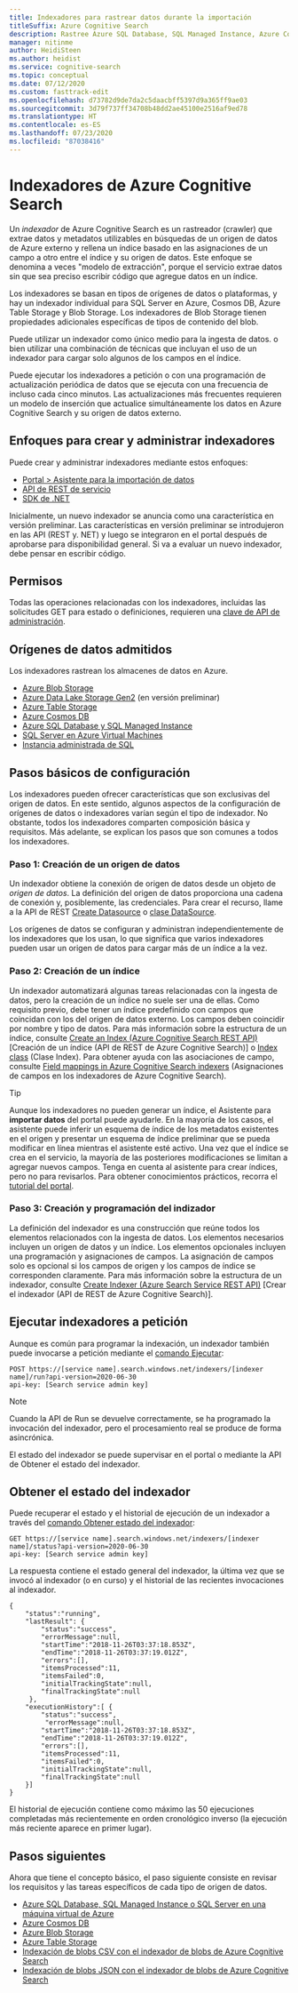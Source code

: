 ```yaml
---
title: Indexadores para rastrear datos durante la importación
titleSuffix: Azure Cognitive Search
description: Rastree Azure SQL Database, SQL Managed Instance, Azure Cosmos DB o Azure Storage para extraer los datos utilizables en búsquedas y rellenar un índice de Azure Cognitive Search.
manager: nitinme
author: HeidiSteen
ms.author: heidist
ms.service: cognitive-search
ms.topic: conceptual
ms.date: 07/12/2020
ms.custom: fasttrack-edit
ms.openlocfilehash: d73782d9de7da2c5daacbff5397d9a365ff9ae03
ms.sourcegitcommit: 3d79f737ff34708b48dd2ae45100e2516af9ed78
ms.translationtype: HT
ms.contentlocale: es-ES
ms.lasthandoff: 07/23/2020
ms.locfileid: "87038416"
---
```

# <a name="indexers-in-azure-cognitive-search"></a>Indexadores de Azure Cognitive Search

Un *indexador* de Azure Cognitive Search es un rastreador (crawler) que extrae datos y metadatos utilizables en búsquedas de un origen de datos de Azure externo y rellena un índice basado en las asignaciones de un campo a otro entre el índice y su origen de datos. Este enfoque se denomina a veces "modelo de extracción", porque el servicio extrae datos sin que sea preciso escribir código que agregue datos en un índice.

Los indexadores se basan en tipos de orígenes de datos o plataformas, y hay un indexador individual para SQL Server en Azure, Cosmos DB, Azure Table Storage y Blob Storage. Los indexadores de Blob Storage tienen propiedades adicionales específicas de tipos de contenido del blob.

Puede utilizar un indexador como único medio para la ingesta de datos. o bien utilizar una combinación de técnicas que incluyan el uso de un indexador para cargar solo algunos de los campos en el índice.

Puede ejecutar los indexadores a petición o con una programación de actualización periódica de datos que se ejecuta con una frecuencia de incluso cada cinco minutos. Las actualizaciones más frecuentes requieren un modelo de inserción que actualice simultáneamente los datos en Azure Cognitive Search y su origen de datos externo.

## <a name="approaches-for-creating-and-managing-indexers"></a>Enfoques para crear y administrar indexadores

Puede crear y administrar indexadores mediante estos enfoques:

* [Portal > Asistente para la importación de datos](search-import-data-portal.md)
* [API de REST de servicio](https://docs.microsoft.com/rest/api/searchservice/Indexer-operations)
* [SDK de .NET](https://docs.microsoft.com/dotnet/api/microsoft.azure.search.iindexersoperations)

Inicialmente, un nuevo indexador se anuncia como una característica en versión preliminar. Las características en versión preliminar se introdujeron en las API (REST y. NET) y luego se integraron en el portal después de aprobarse para disponibilidad general. Si va a evaluar un nuevo indexador, debe pensar en escribir código.

## <a name="permissions"></a>Permisos

Todas las operaciones relacionadas con los indexadores, incluidas las solicitudes GET para estado o definiciones, requieren una [clave de API de administración](search-security-api-keys.md). 

<a name="supported-data-sources"></a>

## <a name="supported-data-sources"></a>Orígenes de datos admitidos

Los indexadores rastrean los almacenes de datos en Azure.

* [Azure Blob Storage](search-howto-indexing-azure-blob-storage.md)
* [Azure Data Lake Storage Gen2](search-howto-index-azure-data-lake-storage.md) (en versión preliminar)
* [Azure Table Storage](search-howto-indexing-azure-tables.md)
* [Azure Cosmos DB](search-howto-index-cosmosdb.md)
* [Azure SQL Database y SQL Managed Instance](search-howto-connecting-azure-sql-database-to-azure-search-using-indexers.md)
* [SQL Server en Azure Virtual Machines](search-howto-connecting-azure-sql-iaas-to-azure-search-using-indexers.md)
* [Instancia administrada de SQL](search-howto-connecting-azure-sql-mi-to-azure-search-using-indexers.md)

## <a name="basic-configuration-steps"></a>Pasos básicos de configuración
Los indexadores pueden ofrecer características que son exclusivas del origen de datos. En este sentido, algunos aspectos de la configuración de orígenes de datos o indexadores varían según el tipo de indexador. No obstante, todos los indexadores comparten composición básica y requisitos. Más adelante, se explican los pasos que son comunes a todos los indexadores.

### <a name="step-1-create-a-data-source"></a>Paso 1: Creación de un origen de datos
Un indexador obtiene la conexión de origen de datos desde un objeto de *origen de datos*. La definición del origen de datos proporciona una cadena de conexión y, posiblemente, las credenciales. Para crear el recurso, llame a la API de REST [Create Datasource](https://docs.microsoft.com/rest/api/searchservice/create-data-source) o [clase DataSource](https://docs.microsoft.com/dotnet/api/microsoft.azure.search.models.datasource).

Los orígenes de datos se configuran y administran independientemente de los indexadores que los usan, lo que significa que varios indexadores pueden usar un origen de datos para cargar más de un índice a la vez.

### <a name="step-2-create-an-index"></a>Paso 2: Creación de un índice
Un indexador automatizará algunas tareas relacionadas con la ingesta de datos, pero la creación de un índice no suele ser una de ellas. Como requisito previo, debe tener un índice predefinido con campos que coincidan con los del origen de datos externo. Los campos deben coincidir por nombre y tipo de datos. Para más información sobre la estructura de un índice, consulte [Create an Index (Azure Cognitive Search REST API)](https://docs.microsoft.com/rest/api/searchservice/Create-Index) [Creación de un índice (API de REST de Azure Cognitive Search)] o [Index class](https://docs.microsoft.com/dotnet/api/microsoft.azure.search.models.index) (Clase Index). Para obtener ayuda con las asociaciones de campo, consulte [Field mappings in Azure Cognitive Search indexers](search-indexer-field-mappings.md) (Asignaciones de campos en los indexadores de Azure Cognitive Search).

> [!Tip]
> Aunque los indexadores no pueden generar un índice, el Asistente para **importar datos** del portal puede ayudarle. En la mayoría de los casos, el asistente puede inferir un esquema de índice de los metadatos existentes en el origen y presentar un esquema de índice preliminar que se pueda modificar en línea mientras el asistente esté activo. Una vez que el índice se crea en el servicio, la mayoría de las posteriores modificaciones se limitan a agregar nuevos campos. Tenga en cuenta al asistente para crear índices, pero no para revisarlos. Para obtener conocimientos prácticos, recorra el [tutorial del portal](search-get-started-portal.md).

### <a name="step-3-create-and-schedule-the-indexer"></a>Paso 3: Creación y programación del indizador
La definición del indexador es una construcción que reúne todos los elementos relacionados con la ingesta de datos. Los elementos necesarios incluyen un origen de datos y un índice. Los elementos opcionales incluyen una programación y asignaciones de campos. La asignación de campos solo es opcional si los campos de origen y los campos de índice se corresponden claramente. Para más información sobre la estructura de un indexador, consulte [Create Indexer (Azure Search Service REST API)](https://docs.microsoft.com/rest/api/searchservice/Create-Indexer) [Crear el indexador (API de REST de Azure Cognitive Search)].

<a id="RunIndexer"></a>

## <a name="run-indexers-on-demand"></a>Ejecutar indexadores a petición

Aunque es común para programar la indexación, un indexador también puede invocarse a petición mediante el [comando Ejecutar](https://docs.microsoft.com/rest/api/searchservice/run-indexer):

```http
POST https://[service name].search.windows.net/indexers/[indexer name]/run?api-version=2020-06-30
api-key: [Search service admin key]
```

> [!NOTE]
> Cuando la API de Run se devuelve correctamente, se ha programado la invocación del indexador, pero el procesamiento real se produce de forma asincrónica. 

El estado del indexador se puede supervisar en el portal o mediante la API de Obtener el estado del indexador. 

<a name="GetIndexerStatus"></a>

## <a name="get-indexer-status"></a>Obtener el estado del indexador

Puede recuperar el estado y el historial de ejecución de un indexador a través del [comando Obtener estado del indexador](https://docs.microsoft.com/rest/api/searchservice/get-indexer-status):

```http
GET https://[service name].search.windows.net/indexers/[indexer name]/status?api-version=2020-06-30
api-key: [Search service admin key]
```

La respuesta contiene el estado general del indexador, la última vez que se invocó al indexador (o en curso) y el historial de las recientes invocaciones al indexador.

```output
{
    "status":"running",
    "lastResult": {
        "status":"success",
        "errorMessage":null,
        "startTime":"2018-11-26T03:37:18.853Z",
        "endTime":"2018-11-26T03:37:19.012Z",
        "errors":[],
        "itemsProcessed":11,
        "itemsFailed":0,
        "initialTrackingState":null,
        "finalTrackingState":null
     },
    "executionHistory":[ {
        "status":"success",
         "errorMessage":null,
        "startTime":"2018-11-26T03:37:18.853Z",
        "endTime":"2018-11-26T03:37:19.012Z",
        "errors":[],
        "itemsProcessed":11,
        "itemsFailed":0,
        "initialTrackingState":null,
        "finalTrackingState":null
    }]
}
```

El historial de ejecución contiene como máximo las 50 ejecuciones completadas más recientemente en orden cronológico inverso (la ejecución más reciente aparece en primer lugar).

## <a name="next-steps"></a>Pasos siguientes
Ahora que tiene el concepto básico, el paso siguiente consiste en revisar los requisitos y las tareas específicos de cada tipo de origen de datos.

* [Azure SQL Database, SQL Managed Instance o SQL Server en una máquina virtual de Azure](search-howto-connecting-azure-sql-database-to-azure-search-using-indexers.md)
* [Azure Cosmos DB](search-howto-index-cosmosdb.md)
* [Azure Blob Storage](search-howto-indexing-azure-blob-storage.md)
* [Azure Table Storage](search-howto-indexing-azure-tables.md)
* [Indexación de blobs CSV con el indexador de blobs de Azure Cognitive Search](search-howto-index-csv-blobs.md)
* [Indexación de blobs JSON con el indexador de blobs de Azure Cognitive Search](search-howto-index-json-blobs.md)
